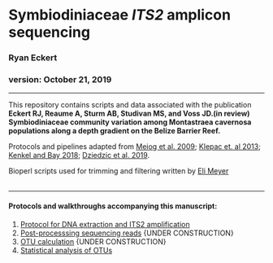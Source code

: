 Symbiodiniaceae *ITS2* amplicon sequencing
==========================================

### Ryan Eckert

### version: October 21, 2019

------------------------------------------------------------------------

This repository contains scripts and data associated with the
publication **Eckert RJ, Reaume A, Sturm AB, Studivan MS, and Voss
JD.(in review) Symbiodiniaceae community variation among Montastraea
cavernosa populations along a depth gradient on the Belize Barrier
Reef.**

Protocols and pipelines adapted from [Meiog et al.
2009](https://doi.org/10.1111/j.1755-0998.2008.02222.x); [Klepac et. al
2013](https://doi.org/10.3354/meps11369); [Kenkel and Bay
2018](https://doi.org/10.7717/peerj.6047); [Dziedzic et al.
2019](https://doi.org/https://doi.org/10.1111/mec.15081).

Bioperl scripts used for trimming and filtering written by [Eli
Meyer](https://github.com/Eli-Meyer/ASV_utilities) <br><br>

------------------------------------------------------------------------

#### Protocols and walkthroughs accompanying this manuscript:

1.  [Protocol for DNA extraction and ITS2
    amplification](https://ryaneckert.github.io/Symbiodiniaceae-ITS2/lab_protocol)
2.  [Post-processsing sequencing
    reads](https://ryaneckert.github.io/Symbiodiniaceae-ITS2/seq_processing)
    {UNDER CONSTRUCTION}
3.  [OTU
    calculation](https://ryaneckert.github.io/Symbiodiniaceae-ITS2/dada_lulu)
    {UNDER CONSTRUCTION}
4.  [Statistical analysis of
    OTUs](https://ryaneckert.github.io/Symbiodiniaceae-ITS2/stats)

